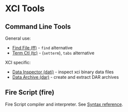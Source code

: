 XCI Tools
=========

Command Line Tools
------------------

General use:
* [Find File (ff)](find_file/README.md) - `find` alternative
* [Term Ctl (tc)](term_ctl/README.md) - (`setterm`), `tabs` alternative

XCI specific:
* [Data Inspector (dati)](data_inspect/README.md) - inspect xci binary data files
* [Data Archive (dar)](data_archive/README.md) - create and extract DAR archives

Fire Script (fire)
------------------

Fire Script compiler and interpreter.
See [Syntax reference](../docs/script/syntax.md).

